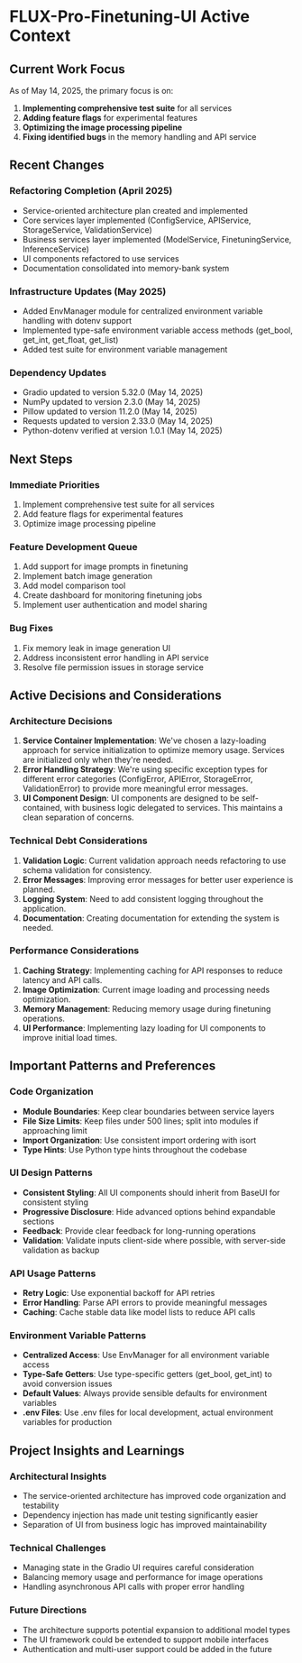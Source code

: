 # FLUX-Pro-Finetuning-UI Active Context

## Current Work Focus

As of May 14, 2025, the primary focus is on:

1. **Implementing comprehensive test suite** for all services
2. **Adding feature flags** for experimental features 
3. **Optimizing the image processing pipeline**
4. **Fixing identified bugs** in the memory handling and API service

## Recent Changes

### Refactoring Completion (April 2025)
- Service-oriented architecture plan created and implemented
- Core services layer implemented (ConfigService, APIService, StorageService, ValidationService)
- Business services layer implemented (ModelService, FinetuningService, InferenceService)
- UI components refactored to use services
- Documentation consolidated into memory-bank system

### Infrastructure Updates (May 2025)
- Added EnvManager module for centralized environment variable handling with dotenv support
- Implemented type-safe environment variable access methods (get_bool, get_int, get_float, get_list)
- Added test suite for environment variable management

### Dependency Updates
- Gradio updated to version 5.32.0 (May 14, 2025)
- NumPy updated to version 2.3.0 (May 14, 2025)
- Pillow updated to version 11.2.0 (May 14, 2025)
- Requests updated to version 2.33.0 (May 14, 2025)
- Python-dotenv verified at version 1.0.1 (May 14, 2025)

## Next Steps

### Immediate Priorities
1. Implement comprehensive test suite for all services
2. Add feature flags for experimental features
3. Optimize image processing pipeline

### Feature Development Queue
1. Add support for image prompts in finetuning
2. Implement batch image generation
3. Add model comparison tool
4. Create dashboard for monitoring finetuning jobs
5. Implement user authentication and model sharing

### Bug Fixes
1. Fix memory leak in image generation UI
2. Address inconsistent error handling in API service
3. Resolve file permission issues in storage service

## Active Decisions and Considerations

### Architecture Decisions
1. **Service Container Implementation**: We've chosen a lazy-loading approach for service initialization to optimize memory usage. Services are initialized only when they're needed.
2. **Error Handling Strategy**: We're using specific exception types for different error categories (ConfigError, APIError, StorageError, ValidationError) to provide more meaningful error messages.
3. **UI Component Design**: UI components are designed to be self-contained, with business logic delegated to services. This maintains a clean separation of concerns.

### Technical Debt Considerations
1. **Validation Logic**: Current validation approach needs refactoring to use schema validation for consistency.
2. **Error Messages**: Improving error messages for better user experience is planned.
3. **Logging System**: Need to add consistent logging throughout the application.
4. **Documentation**: Creating documentation for extending the system is needed.

### Performance Considerations
1. **Caching Strategy**: Implementing caching for API responses to reduce latency and API calls.
2. **Image Optimization**: Current image loading and processing needs optimization.
3. **Memory Management**: Reducing memory usage during finetuning operations.
4. **UI Performance**: Implementing lazy loading for UI components to improve initial load times.

## Important Patterns and Preferences

### Code Organization
- **Module Boundaries**: Keep clear boundaries between service layers
- **File Size Limits**: Keep files under 500 lines; split into modules if approaching limit
- **Import Organization**: Use consistent import ordering with isort
- **Type Hints**: Use Python type hints throughout the codebase

### UI Design Patterns
- **Consistent Styling**: All UI components should inherit from BaseUI for consistent styling
- **Progressive Disclosure**: Hide advanced options behind expandable sections
- **Feedback**: Provide clear feedback for long-running operations
- **Validation**: Validate inputs client-side where possible, with server-side validation as backup

### API Usage Patterns
- **Retry Logic**: Use exponential backoff for API retries
- **Error Handling**: Parse API errors to provide meaningful messages
- **Caching**: Cache stable data like model lists to reduce API calls

### Environment Variable Patterns
- **Centralized Access**: Use EnvManager for all environment variable access
- **Type-Safe Getters**: Use type-specific getters (get_bool, get_int) to avoid conversion issues
- **Default Values**: Always provide sensible defaults for environment variables
- **.env Files**: Use .env files for local development, actual environment variables for production

## Project Insights and Learnings

### Architectural Insights
- The service-oriented architecture has improved code organization and testability
- Dependency injection has made unit testing significantly easier
- Separation of UI from business logic has improved maintainability

### Technical Challenges
- Managing state in the Gradio UI requires careful consideration
- Balancing memory usage and performance for image operations
- Handling asynchronous API calls with proper error handling

### Future Directions
- The architecture supports potential expansion to additional model types
- The UI framework could be extended to support mobile interfaces
- Authentication and multi-user support could be added in the future
